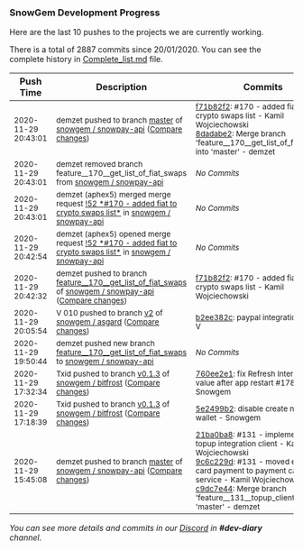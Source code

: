 
### SnowGem Development Progress

Here are the last 10 pushes to the projects we are currently working.

There is a total of 2887 commits since 20/01/2020. You can see the complete history in
 [Complete_list.md](Complete_list.md) file.

| Push Time | Description | Commits |
| --- | --- | --- |
| <sub>2020-11-29 20:43:01</sub> | <sub>demzet pushed to branch [master](https://gitlab.com/snowgem/snowpay-api/commits/master) of [snowgem / snowpay\-api](https://gitlab.com/snowgem/snowpay-api) ([Compare changes](https://gitlab.com/snowgem/snowpay-api/compare/c9dc7e44e5215e33bd5205296ab1f0d1bbc5100f...8dadabe246c4158d39a64d21f0d51dbc536d2cbf))</sub> | <sub>[f71b82f2](https://gitlab.com/snowgem/snowpay-api/-/commit/f71b82f2abf5c079333d50a5a12aca60e4a146d5): #170 - added fiat to crypto swaps list - Kamil Wojciechowski<br>[8dadabe2](https://gitlab.com/snowgem/snowpay-api/-/commit/8dadabe246c4158d39a64d21f0d51dbc536d2cbf): Merge branch 'feature__170__get_list_of_fiat_swaps' into 'master' - demzet</sub> |
| <sub>2020-11-29 20:43:01</sub> | <sub>demzet removed branch feature__170__get_list_of_fiat_swaps from [snowgem / snowpay\-api](https://gitlab.com/snowgem/snowpay-api)</sub> | <sub>_No Commits_</sub> |
| <sub>2020-11-29 20:43:01</sub> | <sub>demzet (aphex5) merged merge request [\!52 \*\#170 \- added fiat to crypto swaps list\*](https://gitlab.com/snowgem/snowpay-api/-/merge_requests/52) in [snowgem / snowpay\-api](https://gitlab.com/snowgem/snowpay-api)</sub> | <sub>_No Commits_</sub> |
| <sub>2020-11-29 20:42:54</sub> | <sub>demzet (aphex5) opened merge request [\!52 \*\#170 \- added fiat to crypto swaps list\*](https://gitlab.com/snowgem/snowpay-api/-/merge_requests/52) in [snowgem / snowpay\-api](https://gitlab.com/snowgem/snowpay-api)</sub> | <sub>_No Commits_</sub> |
| <sub>2020-11-29 20:42:32</sub> | <sub>demzet pushed to branch [feature\_\_170\_\_get\_list\_of\_fiat\_swaps](https://gitlab.com/snowgem/snowpay-api/commits/feature__170__get_list_of_fiat_swaps) of [snowgem / snowpay\-api](https://gitlab.com/snowgem/snowpay-api) ([Compare changes](https://gitlab.com/snowgem/snowpay-api/compare/c9dc7e44e5215e33bd5205296ab1f0d1bbc5100f...f71b82f2abf5c079333d50a5a12aca60e4a146d5))</sub> | <sub>[f71b82f2](https://gitlab.com/snowgem/snowpay-api/-/commit/f71b82f2abf5c079333d50a5a12aca60e4a146d5): #170 - added fiat to crypto swaps list - Kamil Wojciechowski</sub> |
| <sub>2020-11-29 20:05:54</sub> | <sub>V 010 pushed to branch [v2](https://gitlab.com/snowgem/asgard/commits/v2) of [snowgem / asgard](https://gitlab.com/snowgem/asgard) ([Compare changes](https://gitlab.com/snowgem/asgard/compare/74acb986291b99734160b98c6cd6f77862fa6433...b2ee382c1432cb2954dc5fccbe9487678b883640))</sub> | <sub>[b2ee382c](https://gitlab.com/snowgem/asgard/-/commit/b2ee382c1432cb2954dc5fccbe9487678b883640): paypal integration part1 - V</sub> |
| <sub>2020-11-29 19:50:44</sub> | <sub>demzet pushed new branch [feature\_\_170\_\_get\_list\_of\_fiat\_swaps](https://gitlab.com/snowgem/snowpay-api/commits/feature__170__get_list_of_fiat_swaps) to [snowgem / snowpay\-api](https://gitlab.com/snowgem/snowpay-api)</sub> | <sub>_No Commits_</sub> |
| <sub>2020-11-29 17:32:34</sub> | <sub>Txid pushed to branch [v0\.1\.3](https://gitlab.com/snowgem/bitfrost/commits/v0.1.3) of [snowgem / bitfrost](https://gitlab.com/snowgem/bitfrost) ([Compare changes](https://gitlab.com/snowgem/bitfrost/compare/5e2499b2882f446df1fa95fe096b86910973d431...760ee2e1baae5812438857d076b1a0a6d7ca11a4))</sub> | <sub>[760ee2e1](https://gitlab.com/snowgem/bitfrost/-/commit/760ee2e1baae5812438857d076b1a0a6d7ca11a4): fix Refresh Interval losing value after app restart #178 - Snowgem</sub> |
| <sub>2020-11-29 17:18:39</sub> | <sub>Txid pushed to branch [v0\.1\.3](https://gitlab.com/snowgem/bitfrost/commits/v0.1.3) of [snowgem / bitfrost](https://gitlab.com/snowgem/bitfrost) ([Compare changes](https://gitlab.com/snowgem/bitfrost/compare/e655e9ca992253c664e784071aa09aa2f30ca101...5e2499b2882f446df1fa95fe096b86910973d431))</sub> | <sub>[5e2499b2](https://gitlab.com/snowgem/bitfrost/-/commit/5e2499b2882f446df1fa95fe096b86910973d431): disable create new SUM wallet - Snowgem</sub> |
| <sub>2020-11-29 15:45:08</sub> | <sub>demzet pushed to branch [master](https://gitlab.com/snowgem/snowpay-api/commits/master) of [snowgem / snowpay\-api](https://gitlab.com/snowgem/snowpay-api) ([Compare changes](https://gitlab.com/snowgem/snowpay-api/compare/543073a2846519b9fbb833bee8dd6e12624cfcb4...c9dc7e44e5215e33bd5205296ab1f0d1bbc5100f))</sub> | <sub>[21ba0ba8](https://gitlab.com/snowgem/snowpay-api/-/commit/21ba0ba8907db8670b95488b451668a504d7df9e): #131 - implemented topup integration client - Kamil Wojciechowski<br>[9c6c229d](https://gitlab.com/snowgem/snowpay-api/-/commit/9c6c229d5c3b049bdd39f73a2f4ededf00c2edf1): #131 - moved en-queue card payment to payment cards service - Kamil Wojciechowski<br>[c9dc7e44](https://gitlab.com/snowgem/snowpay-api/-/commit/c9dc7e44e5215e33bd5205296ab1f0d1bbc5100f): Merge branch 'feature__131__topup_client' into 'master' - demzet</sub> |

_You can see more details and commits in our [Discord](https://discord.gg/zumGnbg) in **#dev-diary** channel._
